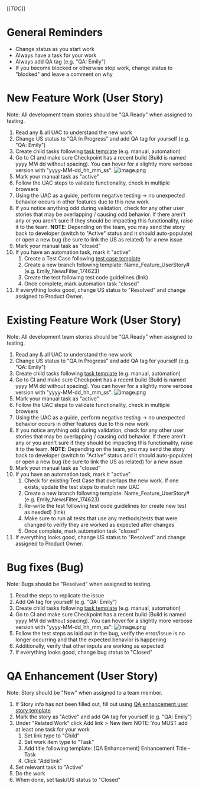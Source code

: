 [[_TOC_]]
# General Reminders
- Change status as you start work
- Always have a task for your work
- Always add QA tag (e.g. "QA: Emily")
- If you become blocked or otherwise stop work, change status to "blocked" and leave a comment on why

# New Feature Work (User Story)
Note: All development team stories should be "QA Ready" when assigned to testing.
1. Read any & all UAC to understand the new work
1. Change US status to "QA In Progress" and add QA tag for yourself (e.g. "QA: Emily")
1. Create child tasks following [task template](https://dev.azure.com/tr-tax-checkpoint/Checkpoint/_wiki/wikis/Checkpoint.wiki/1168/QA-Task-Template) (e.g. manual, automation)
1. Go to CI and make sure Checkpoint has a recent build (Build is named yyyy MM dd without spacing). You can hover for a slightly more verbose version with "yyyy-MM-dd_hh_mm_ss":
![image.png](/.attachments/image-9f03157f-2fa7-43ab-b440-620237cc29ce.png)
1. Mark your manual task as "active"
1. Follow the UAC steps to validate functionality, check in multiple browsers
1. Using the UAC as a guide, perform negative testing -> no unexpected behavior occurs in other features due to this new work
1. If you notice anything odd during validation, check for any other user stories that may be overlapping / causing odd behavior. If there aren't any or you aren't sure if they should be impacting this functionality, raise it to the team. **NOTE**: Depending on the team, you may send the story back to developer (switch to "Active" status and it should auto-populate) or open a new bug (be sure to link the US as related) for a new issue
1. Mark your manual task as "closed"
1. If you have an automation task, mark it "active"
   1. Create a Test Case following [test case template](https://dev.azure.com/tr-tax-checkpoint/Checkpoint/_wiki/wikis/Checkpoint.wiki/1169/Test-Case-Template)
   1. Create a new branch following template: Name_Feature_UserStory# (e.g. Emily_NewsFilter_174623)
   1. Create the test following test code guidelines (link)
   1. Once complete, mark automation task "closed"
1. If everything looks good, change US status to "Resolved" and change assigned to Product Owner.


# Existing Feature Work (User Story)
Note: All development team stories should be "QA Ready" when assigned to testing.
1. Read any & all UAC to understand the new work
1. Change US status to "QA In Progress" and add QA tag for yourself (e.g. "QA: Emily")
1. Create child tasks following [task template](https://dev.azure.com/tr-tax-checkpoint/Checkpoint/_wiki/wikis/Checkpoint.wiki/1168/QA-Task-Template) (e.g. manual, automation)
1. Go to CI and make sure Checkpoint has a recent build (Build is named yyyy MM dd without spacing). You can hover for a slightly more verbose version with "yyyy-MM-dd_hh_mm_ss":
![image.png](/.attachments/image-9f03157f-2fa7-43ab-b440-620237cc29ce.png)
1. Mark your manual task as "active"
1. Follow the UAC steps to validate functionality, check in multiple browsers
1. Using the UAC as a guide, perform negative testing -> no unexpected behavior occurs in other features due to this new work
1. If you notice anything odd during validation, check for any other user stories that may be overlapping / causing odd behavior. If there aren't any or you aren't sure if they should be impacting this functionality, raise it to the team. **NOTE**: Depending on the team, you may send the story back to developer (switch to "Active" status and it should auto-populate) or open a new bug (be sure to link the US as related) for a new issue
1. Mark your manual task as "closed"
1. If you have an automation task, mark it "active"
   1. Check for existing Test Case that overlaps the new work. If one exists, update the test steps to match new UAC
   1. Create a new branch following template: Name_Feature_UserStory# (e.g. Emily_NewsFilter_174623)
   1. Re-write the test following test code guidelines (or create new test as needed) (link)
   1. Make sure to run all tests that use any methods/tests that were changed to verify they are worked as expected after changes
   1. Once complete, mark automation task "closed"
1. If everything looks good, change US status to "Resolved" and change assigned to Product Owner.

# Bug fixes (Bug)
Note: Bugs should be "Resolved" when assigned to testing.
1. Read the steps to replicate the issue
1. Add QA tag for yourself (e.g. "QA: Emily")
1. Create child tasks following [task template](https://dev.azure.com/tr-tax-checkpoint/Checkpoint/_wiki/wikis/Checkpoint.wiki/1168/QA-Task-Template) (e.g. manual, automation)
1. Go to CI and make sure Checkpoint has a recent build (Build is named yyyy MM dd without spacing). You can hover for a slightly more verbose version with "yyyy-MM-dd_hh_mm_ss":
![image.png](/.attachments/image-9f03157f-2fa7-43ab-b440-620237cc29ce.png)
1. Follow the test steps as laid out in the bug, verify the error/issue is no longer occurring and that the expected behavior is happening
1. Additionally, verify that other inputs are working as expected
1. If everything looks good, change bug status to "Closed"

# QA Enhancement (User Story)
Note: Story should be "New" when assigned to a team member.
1. If Story info has not been filled out, fill out using [QA enhancement user story template](https://dev.azure.com/tr-tax-checkpoint/Checkpoint/_wiki/wikis/Checkpoint.wiki/1171/QA-Enhancement-User-Story-Template)
1. Mark the story as "Active" and add QA tag for yourself (e.g. "QA: Emily")
1. Under "Related Work" click Add link > New item NOTE: You MUST add at least one task for your work
   1. Set link type to "Child"
   1. Set work item type to "Task"
   1. Add title following template: [QA Enhancement] Enhancement Title - Task
   1. Click "Add link"
1. Set relevant task to "Active"
1. Do the work
1. When done, set task/US status to "Closed" 